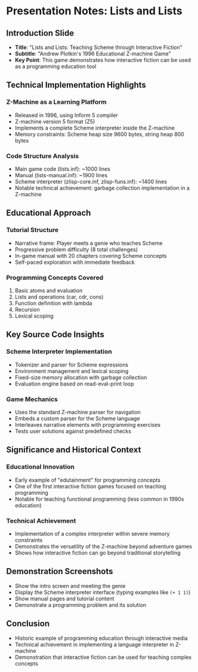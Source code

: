 # Presentation Notes: Lists and Lists

## Introduction Slide
- **Title**: "Lists and Lists: Teaching Scheme through Interactive Fiction"
- **Subtitle**: "Andrew Plotkin's 1996 Educational Z-machine Game"
- **Key Point**: This game demonstrates how interactive fiction can be used as a programming education tool

## Technical Implementation Highlights

### Z-Machine as a Learning Platform
- Released in 1996, using Inform 5 compiler
- Z-machine version 5 format (Z5)
- Implements a complete Scheme interpreter inside the Z-machine
- Memory constraints: Scheme heap size 9600 bytes, string heap 800 bytes

### Code Structure Analysis
- Main game code (lists.inf): ~1000 lines
- Manual (lists-manual.inf): ~1900 lines
- Scheme interpreter (zlisp-core.inf, zlisp-funs.inf): ~1400 lines
- Notable technical achievement: garbage collection implementation in a Z-machine

## Educational Approach

### Tutorial Structure
- Narrative frame: Player meets a genie who teaches Scheme
- Progressive problem difficulty (8 total challenges)
- In-game manual with 20 chapters covering Scheme concepts
- Self-paced exploration with immediate feedback

### Programming Concepts Covered
1. Basic atoms and evaluation
2. Lists and operations (car, cdr, cons)
3. Function definition with lambda
4. Recursion
5. Lexical scoping

## Key Source Code Insights

### Scheme Interpreter Implementation
- Tokenizer and parser for Scheme expressions
- Environment management and lexical scoping
- Fixed-size memory allocation with garbage collection
- Evaluation engine based on read-eval-print loop

### Game Mechanics
- Uses the standard Z-machine parser for navigation
- Embeds a custom parser for the Scheme language
- Interleaves narrative elements with programming exercises
- Tests user solutions against predefined checks

## Significance and Historical Context

### Educational Innovation
- Early example of "edutainment" for programming concepts
- One of the first interactive fiction games focused on teaching programming
- Notable for teaching functional programming (less common in 1990s education)

### Technical Achievement
- Implementation of a complex interpreter within severe memory constraints
- Demonstrates the versatility of the Z-machine beyond adventure games
- Shows how interactive fiction can go beyond traditional storytelling

## Demonstration Screenshots
- Show the intro screen and meeting the genie
- Display the Scheme interpreter interface (typing examples like `(+ 1 1)`)
- Show manual pages and tutorial content
- Demonstrate a programming problem and its solution

## Conclusion
- Historic example of programming education through interactive media
- Technical achievement in implementing a language interpreter in Z-machine
- Demonstration that interactive fiction can be used for teaching complex concepts
